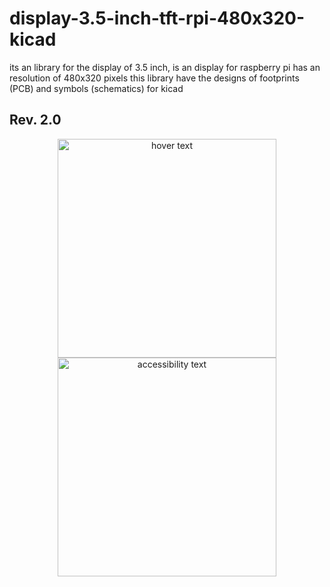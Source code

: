 
# display-3.5-inch-tft-rpi-480x320-kicad

its an library for the display of 3.5 inch, 
is an display for raspberry pi
has an resolution of 480x320 pixels
this library have the designs of footprints (PCB) and symbols (schematics) for kicad

## Rev. 2.0

<p align="center">
  <img src="https://www.elegoo.com/wp-content/uploads/2017/01/4-8.jpg" width="350" title="hover text">
  <img src="https://www.elegoo.com/wp-content/uploads/2017/01/4-8.jpg" width="350" alt="accessibility text">
</p>
